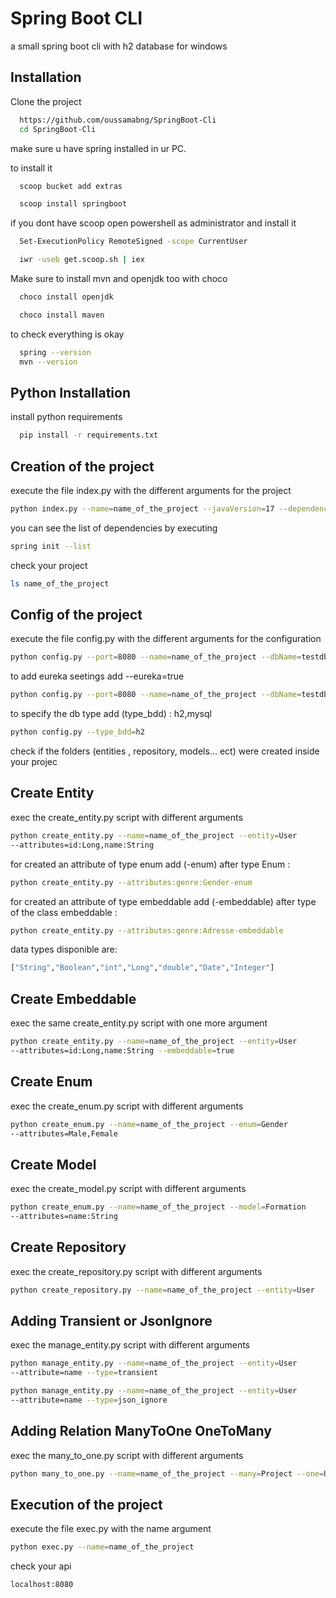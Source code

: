 
# Spring Boot CLI

a small spring boot cli with h2 database for windows



## Installation

Clone the project

```bash
  https://github.com/oussamabng/SpringBoot-Cli
  cd SpringBoot-Cli

```
make sure u have spring installed in ur PC.

to install it

```bash
  scoop bucket add extras
```
```bash
  scoop install springboot
```

if you dont have scoop open powershell as administrator and install it
```bash
  Set-ExecutionPolicy RemoteSigned -scope CurrentUser
```
```bash
  iwr -useb get.scoop.sh | iex
```
Make sure to install mvn and openjdk too with choco
```bash
  choco install openjdk
```
```bash
  choco install maven
```

to check everything is okay
```bash
  spring --version
  mvn --version
```
## Python Installation
install python requirements 
```bash
  pip install -r requirements.txt
```

## Creation of the project

execute the file index.py with the different arguments for the project

```bash
python index.py --name=name_of_the_project --javaVersion=17 --dependencies=data-rest,web,lombok,data-jpa,h2

```

you can see the list of dependencies by executing

```bash
spring init --list
```

check your project

```bash
ls name_of_the_project
```

## Config of the project
execute the file config.py with the different arguments for the configuration

```bash
python config.py --port=8080 --name=name_of_the_project --dbName=testdb

```
to add eureka seetings add --eureka=true

```bash
python config.py --port=8080 --name=name_of_the_project --dbName=testdb --eureka=true

```

to specify the db type add (type_bdd)  :
h2,mysql

```bash
python config.py --type_bdd=h2

```

check if the folders (entities , repository, models... ect) were created inside your projec

## Create Entity

exec the create_entity.py script with different arguments

```bash
python create_entity.py --name=name_of_the_project --entity=User 
--attributes=id:Long,name:String
```

for created an attribute of type enum add (-enum) after type Enum :
```bash
python create_entity.py --attributes:genre:Gender-enum
```

for created an attribute of type embeddable add (-embeddable) after type of the class embeddable :
```bash
python create_entity.py --attributes:genre:Adresse-embeddable
```


data types disponible are:
```bash
["String","Boolean","int","Long","double","Date","Integer"]
```

## Create Embeddable
exec the same create_entity.py script with one more argument
```bash
python create_entity.py --name=name_of_the_project --entity=User 
--attributes=id:Long,name:String --embeddable=true
```

## Create Enum
exec the create_enum.py script with different arguments
```bash
python create_enum.py --name=name_of_the_project --enum=Gender 
--attributes=Male,Female
```

## Create Model
exec the create_model.py script with different arguments
```bash
python create_enum.py --name=name_of_the_project --model=Formation 
--attributes=name:String
```
## Create Repository
exec the create_repository.py script with different arguments
```bash
python create_repository.py --name=name_of_the_project --entity=User
```
## Adding Transient or JsonIgnore
exec the manage_entity.py script with different arguments
```bash
python manage_entity.py --name=name_of_the_project --entity=User 
--attribute=name --type=transient
```
```bash
python manage_entity.py --name=name_of_the_project --entity=User 
--attribute=name --type=json_ignore
```
## Adding Relation ManyToOne OneToMany
exec the many_to_one.py script with different arguments
```bash
python many_to_one.py --name=name_of_the_project --many=Project --one=User --type=LAZY
```

## Execution of the project
execute the file exec.py with the name argument

```bash
python exec.py --name=name_of_the_project
```

check your api

```url
localhost:8080
```
